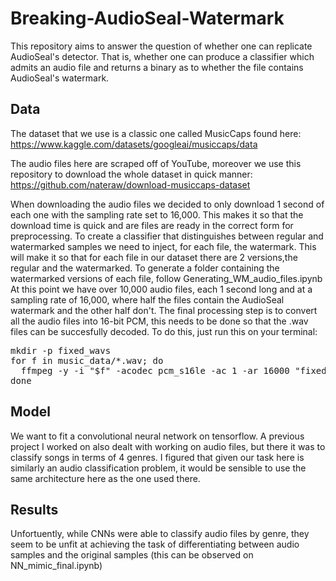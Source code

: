 # Breaking-AudioSeal-Watermark


This repository aims to answer the question of whether one can replicate AudioSeal's detector. That is, whether one can produce a classifier which admits an audio file and returns a binary as to whether the file contains AudioSeal's watermark. 

## Data
The dataset that we use is a classic one called MusicCaps found here: https://www.kaggle.com/datasets/googleai/musiccaps/data

The audio files here are scraped off of YouTube, moreover we use this repository to download the whole dataset in quick manner: https://github.com/nateraw/download-musiccaps-dataset

When downloading the audio files we decided to only download 1 second of each one with the sampling rate set to 16,000. This makes it so that the download time is quick and are files are ready in the correct form for preprocessing. 
To create a classifier that distinguishes between regular and watermarked samples we need to inject, for each file, the watermark. This will make it so that for each file in our dataset there are 2 versions,the regular and the watermarked. To generate a folder containing the watermarked versions of each file, follow Generating_WM_audio_files.ipynb
At this point we have over 10,000 audio files, each 1 second long and at a sampling rate of 16,000, where half the files contain the AudioSeal watermark and the other half don't. 
The final processing step is to convert all the audio files into 16-bit PCM, this needs to be done so that the .wav files can be succesfully decoded. To do this, just run this on your terminal:
<pre>mkdir -p fixed_wavs
for f in music_data/*.wav; do
  ffmpeg -y -i "$f" -acodec pcm_s16le -ac 1 -ar 16000 "fixed_wavs/$(basename "$f")"
done
</pre>

## Model 

We want to fit a convolutional neural network on tensorflow. A previous project I worked on also dealt with working on audio files, but there it was to classify songs in terms of 4 genres. I figured that given our task here is similarly an audio classification problem, it would be sensible to use the same architecture here as the one used there.

## Results

Unfortuently, while CNNs were able to classify audio files by genre, they seem to be unfit at achieving the task of differentiating between audio samples and the original samples (this can be observed on NN_mimic_final.ipynb) 
